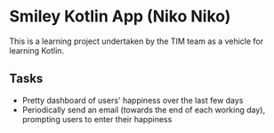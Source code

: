 Smiley Kotlin App (Niko Niko)
=============================

This is a learning project undertaken by the TIM team as a vehicle for learning Kotlin.

Tasks
-----
* Pretty dashboard of users' happiness over the last few days
* Periodically send an email (towards the end of each working day), prompting users to enter their happiness
